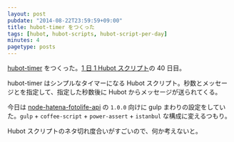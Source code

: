 ```yaml
---
layout: post
pubdate: "2014-08-22T23:59:59+09:00"
title: hubot-timer をつくった
tags: [hubot, hubot-scripts, hubot-script-per-day]
minutes: 4
pagetype: posts
---
```

[hubot-timer][gh:bouzuya/hubot-timer] をつくった。[1 日 1 Hubot スクリプト][hubot-script-per-day]の 40 日目。

hubot-timer はシンプルなタイマーになる Hubot スクリプト。秒数とメッセージとを指定して、指定した秒数後に Hubot からメッセージが送られてくる。

今日は [node-hatena-fotolife-api][gh:bouzuya/node-hatena-fotolife-api] の `1.0.0` 向けに gulp まわりの設定をしていた。`gulp` + `coffee-script` + `power-assert` + `istanbul` な構成に変えるつもり。

Hubot スクリプトのネタ切れ度合いがすごいので、何か考えないと。

[gh:bouzuya/hubot-timer]: https://github.com/bouzuya/hubot-timer
[gh:bouzuya/node-hatena-fotolife-api]: https://github.com/bouzuya/node-hatena-fotolife-api
[hubot-script-per-day]: http://blog.bouzuya.net/posts?tags=hubot-script-per-day
